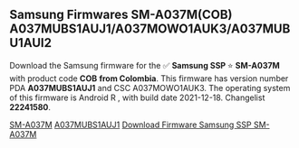 <h2>Samsung Firmwares SM-A037M(COB) A037MUBS1AUJ1/A037MOWO1AUK3/A037MUBU1AUI2</h2>
Download the Samsung firmware for the ✅ <strong>Samsung SSP </strong> ⭐ <strong>SM-A037M</strong> with product code <strong>COB</strong> <strong> from Colombia</strong>. This firmware has version number PDA <strong>A037MUBS1AUJ1</strong> and CSC A037MOWO1AUK3. The operating system of this firmware is Android R , with build date 2021-12-18. Changelist <strong>22241580</strong>.


[SM-A037M](https://samfirm.shop/samsung/model/SM-A037M)
[A037MUBS1AUJ1](https://samfirm.shop/samsung/pda/A037MUBS1AUJ1)
[Download Firmware Samsung SSP SM-A037M](https://samfirm.shop/samsung/firmware/483492)
